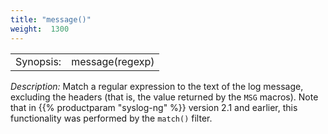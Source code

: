 ```yaml
---
title: "message()"
weight:  1300
---
```

<!-- DISCLAIMER: This file is based on the syslog-ng Open Source Edition documentation https://github.com/balabit/syslog-ng-ose-guides/commit/2f4a52ee61d1ea9ad27cb4f3168b95408fddfdf2 and is used under the terms of The syslog-ng Open Source Edition Documentation License. The file has been modified by Axoflow. -->

|           |                 |
| --------- | --------------- |
| Synopsis: | message(regexp) |

*Description:* Match a regular expression to the text of the log message, excluding the headers (that is, the value returned by the `MSG` macros). Note that in {{% productparam "syslog-ng" %}} version 2.1 and earlier, this functionality was performed by the `match()` filter.
